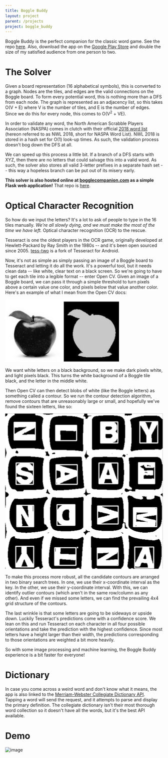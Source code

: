 ```yaml
---
title: Boggle Buddy
layout: project
parent: /projects
project: boggle_buddy
---
```


Boggle Buddy is the perfect companion for the classic word game. See the repo [here](https://github.com/kenjimarshall/boggle-app). Also, download the app on the [Google Play Store](https://play.google.com/store/apps/details?id=com.kenjimarshall.bogglebuddy) and double the size of my satisfied audience from one person to two.

# The Solver

Given a board representation (16 alphabetical symbols), this is converted to a graph. Nodes are the tiles, and edges are the valid connections on the Boggle board. To form every potential word, this is nothing more than a DFS from each node. The graph is represented as an adjacency list, so this takes O(V + E) where V is the number of tiles, and E is the number of edges. Since we do this for every node, this comes to O(V<sup>2</sup> + VE).

In order to validate any word, the North American Scrabble Players Association (NASPA) comes in clutch with their official [2018 word list](https://www.scrabbleplayers.org/w/NASPA_Word_List) (hereon referred to as NWL 2018, short for NASPA Word List). NWL 2018 is stored in a hash set for O(1) look-up times. As such, the validation process doesn't bog down the DFS at all.

We can speed up this process a little bit. If a branch of a DFS starts with XYZ, then there are no letters that could salvage this into a valid word. As such, the solver also stores all valid 3-letter prefixes in a separate hash set -- this way a hopeless branch can be put out of its misery early.

**This solver is also hosted online at [bogglecompanion.com](http://www.bogglecompanion.com) as a simple Flask web application!** That repo is [here](https://github.com/kenjimarshall/boggle-companion).

# Optical Character Recognition

So how do we input the letters? It's a lot to ask of people to type in the 16 tiles manually. _We're all slowly dying, and we must make the most of the time we have left._ Optical character recognition (OCR) to the rescue.

Tesseract is one the oldest players in the OCR game, originally developed at Hewlett-Packard by Ray Smith in the 1980s -- and it's been open sourced since 2005. [tess-two](https://github.com/rmtheis/tess-two) is a fork of Tesseract for Android.

Now, it's not as simple as simply passing an image of a Boggle board to Tesseract and letting it do all the work. It's a powerful tool, but it needs clean data -- like white, clear text on a black screen. So we're going to have to get each tile into a legible format -- enter Open CV. Given an image of a Boggle board, we can pass it through a simple threshold to turn pixels above a certain value one color, and pixels below that value another color. Here's an example of what I mean from the Open CV docs:

![image](/assets/images/threshold.png)

We want white letters on a black background, so we make dark pixels white, and light pixels black. This turns the white background of a Boggle tile black, and the letter in the middle white.

Then Open CV can then detect blobs of white (like the Boggle letters) as something called a contour. So we run the contour detection algorithm, remove contours that are unreasonably large or small, and hopefully we've found the sixteen letters, like so:

![image](/assets/images/contour_example.png)

To make this process more robust, all the candidate contours are arranged in two binary search trees. In one, we use their x-coordinate interval as the key. In the other, we use their y-coordinate interval. With this, we can identify outlier contours (which aren't in the same row/column as any other). And even if we missed some letters, we can find the prevailing 4x4 grid structure of the contours.

The last wrinkle is that some letters are going to be sideways or upside down. Luckily Tesseract's predictions come with a confidence score. We lean on this and run Tesseract on each character in all four possible orientations and take the prediction with the highest confidence. Since most letters have a height larger than their width, the predictions corresponding to those orientations are weighted a bit more heavily.

So with some image processing and machine learning, the Boggle Buddy experience is a bit faster for everyone!

# Dictionary

In case you come across a weird word and don't know what it means, the app is also linked to the [Merriam-Webster Collegiate Dictionary API](https://dictionaryapi.com/). Tapping a word will send the request, and it attempts to parse and display the primary definition. The collegiate dictionary isn't their most thorough word collection so it doesn't have all the words, but it's the best API available.

# Demo

![image](/assets/images/ocr.gif)
